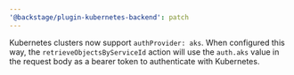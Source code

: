 ```yaml
---
'@backstage/plugin-kubernetes-backend': patch
---
```


Kubernetes clusters now support `authProvider: aks`. When configured this way,
the `retrieveObjectsByServiceId` action will use the `auth.aks` value in the
request body as a bearer token to authenticate with Kubernetes.
